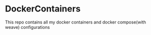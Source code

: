 # DockerContainers
This repo contains all my docker containers and docker compose(with weave) configurations
